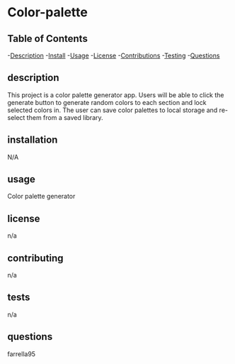 # Color-palette

## Table of Contents

-[Description](#description) -[Install](#installation) -[Usage](#usage) -[License](#license) -[Contributions](#contributing) -[Testing](#tests) -[Questions](#questions)

## description

This project is a color palette generator app. Users will be able to click the generate button to generate random colors to each section and lock selected colors in. The user can save color palettes to local storage and re-select them from a saved library.

## installation

N/A

## usage

Color palette generator

## license

n/a

## contributing

n/a

## tests

n/a

## questions

farrella95

